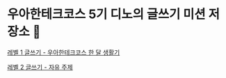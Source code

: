 # 우아한테크코스 5기 디노의 글쓰기 미션 저장소 🦖

[레벨 1 글쓰기 - 우아한테크코스 한 달 생활기](https://github.com/jjongwa/woowa-writing-5/tree/level2/level1)

[레벨 2 글쓰기 - 자유 주제](https://github.com/jjongwa/woowa-writing-5/tree/level2/level2)
